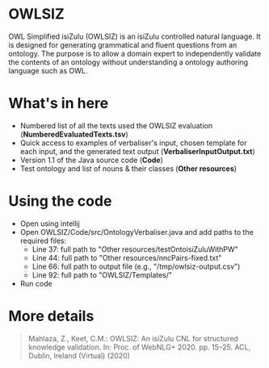 # OWLSIZ

OWL Simplified isiZulu (OWLSIZ) is an isiZulu controlled natural language. It is designed for generating grammatical and fluent questions from an ontology. The purpose is to allow a domain expert to independently validate the contents of an ontology without understanding a ontology authoring language such as OWL.

# What's in here

- Numbered list of all the texts used the OWLSIZ evaluation (**NumberedEvaluatedTexts.tsv**)
- Quick access to examples of verbaliser's input, chosen template for each input, and the generated text output (**VerbaliserInputOutput.txt**)
- Version 1.1 of the Java source code (**Code**)
- Test ontology and list of nouns & their classes (**Other resources**)

# Using the code

- Open using intellij
- Open OWLSIZ/Code/src/OntologyVerbaliser.java and add paths to the required files:
	- Line 37: full path to "Other resources/testOntoisiZuluWithPW"
	- Line 44: full path to "Other resources/nncPairs-fixed.txt"
	- Line 66: full path to output file (e.g., "/tmp/owlsiz-output.csv")
	- Line 92: full path to "OWLSIZ/Templates/"
- Run code

# More details

> Mahlaza, Z., Keet, C.M.: OWLSIZ: An isiZulu CNL for structured knowledge validation. In: Proc. of WebNLG+ 2020. pp. 15–25. ACL, Dublin, Ireland (Virtual) (2020)

